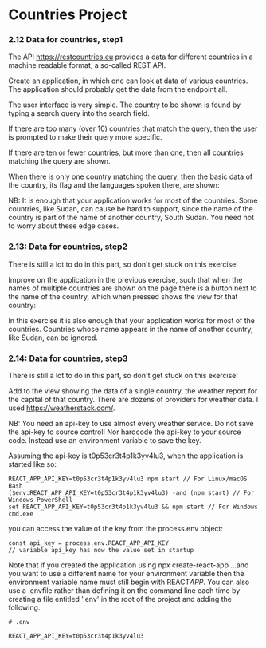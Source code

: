 # Countries Project

### 2.12 Data for countries, step1

The API https://restcountries.eu provides a data for different countries in a machine readable format, a so-called REST API.

Create an application, in which one can look at data of various countries. The application should probably get the data from the endpoint all.

The user interface is very simple. The country to be shown is found by typing a search query into the search field.

If there are too many (over 10) countries that match the query, then the user is prompted to make their query more specific.

If there are ten or fewer countries, but more than one, then all countries matching the query are shown.

When there is only one country matching the query, then the basic data of the country, its flag and the languages spoken there, are shown:

NB: It is enough that your application works for most of the countries. Some countries, like Sudan, can cause be hard to support, since the name of the country is part of the name of another country, South Sudan. You need not to worry about these edge cases.

### 2.13: Data for countries, step2

There is still a lot to do in this part, so don't get stuck on this exercise!

Improve on the application in the previous exercise, such that when the names of multiple countries are shown on the page there is a button next to the name of the country, which when pressed shows the view for that country:

In this exercise it is also enough that your application works for most of the countries. Countries whose name appears in the name of another country, like Sudan, can be ignored.

### 2.14: Data for countries, step3

There is still a lot to do in this part, so don't get stuck on this exercise!

Add to the view showing the data of a single country, the weather report for the capital of that country. There are dozens of providers for weather data. I used https://weatherstack.com/.

NB: You need an api-key to use almost every weather service. Do not save the api-key to source control! Nor hardcode the api-key to your source code. Instead use an environment variable to save the key.

Assuming the api-key is t0p53cr3t4p1k3yv4lu3, when the application is started like so:

```
REACT_APP_API_KEY=t0p53cr3t4p1k3yv4lu3 npm start // For Linux/macOS Bash
($env:REACT_APP_API_KEY=t0p53cr3t4p1k3yv4lu3) -and (npm start) // For Windows PowerShell
set REACT_APP_API_KEY=t0p53cr3t4p1k3yv4lu3 && npm start // For Windows cmd.exe
```

you can access the value of the key from the process.env object:

```
const api_key = process.env.REACT_APP_API_KEY
// variable api_key has now the value set in startup
```

Note that if you created the application using npx create-react-app ...and you want to use a different name for your environment variable then the environment variable name must still begin with REACT*APP*. You can also use a .envfile rather than defining it on the command line each time by creating a file entitled '.env' in the root of the project and adding the following.

```
# .env

REACT_APP_API_KEY=t0p53cr3t4p1k3yv4lu3
```
